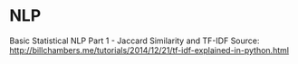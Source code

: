 # NLP
Basic Statistical NLP Part 1 - Jaccard Similarity and TF-IDF
Source: http://billchambers.me/tutorials/2014/12/21/tf-idf-explained-in-python.html
